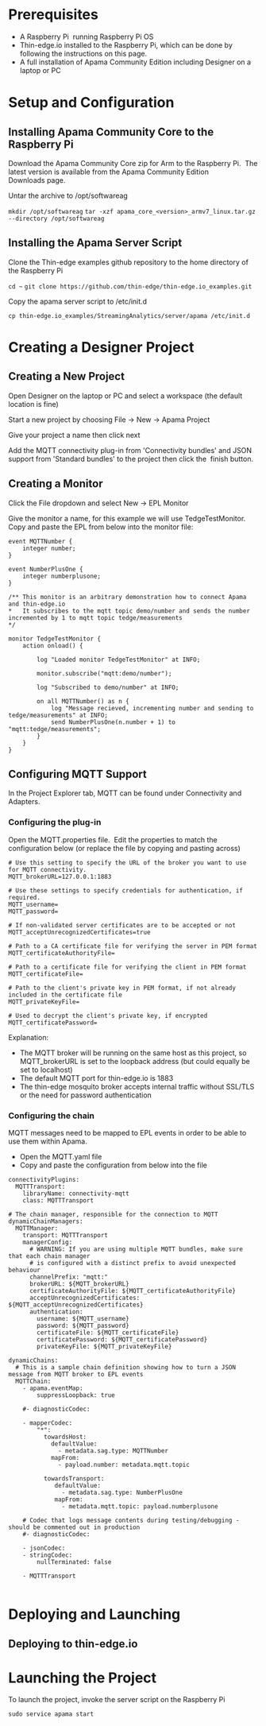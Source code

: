 # Prerequisites

- A Raspberry Pi <min version> running Raspberry Pi OS <min version> 
- Thin-edge.io installed to the Raspberry Pi, which can be done by following the instructions on this page.
- A full installation of Apama Community Edition including Designer on a laptop or PC


# Setup and Configuration
## Installing Apama Community Core to the Raspberry Pi
Download the Apama Community Core zip for Arm to the Raspberry Pi.  The latest version is available from the Apama Community Edition Downloads page.

Untar the archive to /opt/softwareag

`mkdir /opt/softwareag`
`tar -xzf apama_core_<version>_armv7_linux.tar.gz --directory /opt/softwareag`

## Installing the Apama Server Script
Clone the Thin-edge examples github repository to the home directory of the Raspberry Pi

`cd ~`
`git clone https://github.com/thin-edge/thin-edge.io_examples.git`

Copy the apama server script to /etc/init.d

`cp thin-edge.io_examples/StreamingAnalytics/server/apama /etc/init.d`

# Creating a Designer Project
## Creating a New Project
Open Designer on the laptop or PC and select a workspace (the default location is fine)

Start a new project by choosing File → New → Apama Project

Give your project a name then click next

Add the MQTT connectivity plug-in from 'Connectivity bundles' and JSON support from 'Standard bundles' to the project then click the  finish button.

## Creating a Monitor
Click the File dropdown and select New → EPL Monitor

Give the monitor a name, for this example we will use TedgeTestMonitor.  Copy and paste the EPL from below into the monitor file:

```
event MQTTNumber {
	integer number;
}

event NumberPlusOne {
	integer numberplusone;
}

/** This monitor is an arbitrary demonstration how to connect Apama and thin-edge.io
* 	It subscribes to the mqtt topic demo/number and sends the number incremented by 1 to mqtt topic tedge/measurements 
*/

monitor TedgeTestMonitor {
	action onload() {
		
		log "Loaded monitor TedgeTestMonitor" at INFO;
		
		monitor.subscribe("mqtt:demo/number");
		
		log "Subscribed to demo/number" at INFO;
		
		on all MQTTNumber() as n {
			log "Message recieved, incrementing number and sending to tedge/measurements" at INFO;
			send NumberPlusOne(n.number + 1) to "mqtt:tedge/measurements";
		}
	}
}
```


## Configuring MQTT Support
In the Project Explorer tab, MQTT can be found under Connectivity and Adapters. 

### Configuring the plug-in
Open the MQTT.properties file.  Edit the properties to match the configuration below (or replace the file by copying and pasting across)

```
# Use this setting to specify the URL of the broker you want to use for MQTT connectivity.
MQTT_brokerURL=127.0.0.1:1883

# Use these settings to specify credentials for authentication, if required.
MQTT_username=
MQTT_password=

# If non-validated server certificates are to be accepted or not
MQTT_acceptUnrecognizedCertificates=true

# Path to a CA certificate file for verifying the server in PEM format
MQTT_certificateAuthorityFile=

# Path to a certificate file for verifying the client in PEM format
MQTT_certificateFile=

# Path to the client's private key in PEM format, if not already included in the certificate file
MQTT_privateKeyFile=

# Used to decrypt the client's private key, if encrypted
MQTT_certificatePassword=
```

Explanation:

- The MQTT broker will be running on the same host as this project, so MQTT_brokerURL is set to the loopback address (but could equally be set to localhost)
- The default MQTT port for thin-edge.io is 1883
- The thin-edge mosquito broker accepts internal traffic without SSL/TLS or the need for password authentication

### Configuring the chain
MQTT messages need to be mapped to EPL events in order to be able to use them within Apama.  
- Open the MQTT.yaml file
- Copy and paste the configuration from below into the file

```
connectivityPlugins:
  MQTTTransport:
    libraryName: connectivity-mqtt
    class: MQTTTransport

# The chain manager, responsible for the connection to MQTT
dynamicChainManagers:
  MQTTManager:
    transport: MQTTTransport
    managerConfig:
      # WARNING: If you are using multiple MQTT bundles, make sure that each chain manager
      # is configured with a distinct prefix to avoid unexpected behaviour
      channelPrefix: "mqtt:"
      brokerURL: ${MQTT_brokerURL}
      certificateAuthorityFile: ${MQTT_certificateAuthorityFile}
      acceptUnrecognizedCertificates: ${MQTT_acceptUnrecognizedCertificates}
      authentication:
        username: ${MQTT_username}
        password: ${MQTT_password}
        certificateFile: ${MQTT_certificateFile}
        certificatePassword: ${MQTT_certificatePassword}
        privateKeyFile: ${MQTT_privateKeyFile}

dynamicChains:
  # This is a sample chain definition showing how to turn a JSON message from MQTT broker to EPL events
  MQTTChain:
    - apama.eventMap:
        suppressLoopback: true

    #- diagnosticCodec:

    - mapperCodec:
        "*":
          towardsHost:
            defaultValue:
              - metadata.sag.type: MQTTNumber
            mapFrom:
              - payload.number: metadata.mqtt.topic

          towardsTransport:
             defaultValue:
               - metadata.sag.type: NumberPlusOne
             mapFrom:
               - metadata.mqtt.topic: payload.numberplusone
                
    # Codec that logs message contents during testing/debugging - should be commented out in production
    #- diagnosticCodec:
    
    - jsonCodec:
    - stringCodec:
        nullTerminated: false
    
    - MQTTTransport
 
```

# Deploying and Launching

## Deploying to thin-edge.io

# Launching the Project
To launch the project, invoke the server script on the Raspberry Pi

`sudo service apama start`
